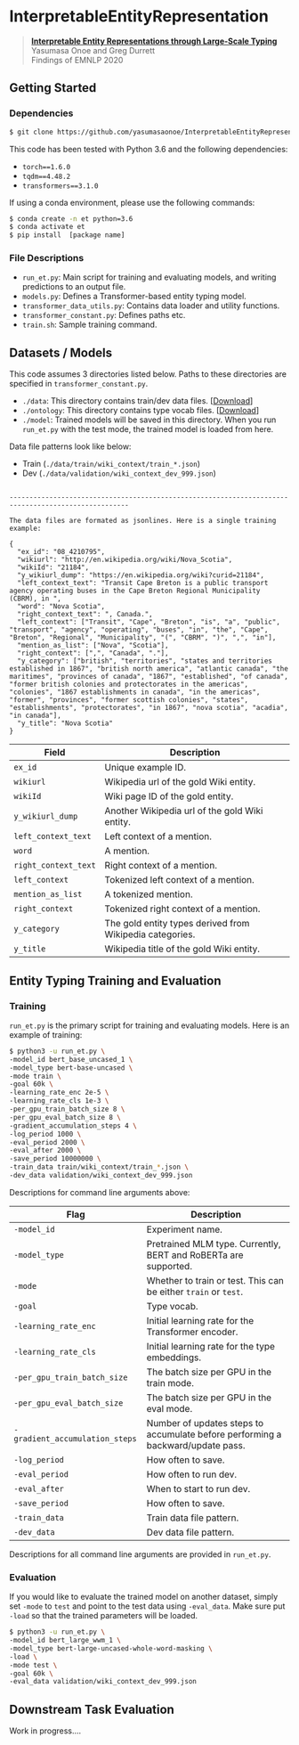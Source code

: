 # InterpretableEntityRepresentation

> [**Interpretable Entity Representations through Large-Scale Typing**](https://www.aclweb.org/anthology/2020.findings-emnlp.54.pdf)<br/>
> Yasumasa Onoe and Greg Durrett<br/>
> Findings of EMNLP 2020

## Getting Started 

### Dependencies

```bash
$ git clone https://github.com/yasumasaonoe/InterpretableEntityRepresentation.git
```

This code has been tested with Python 3.6 and the following dependencies:

- `torch==1.6.0`
- `tqdm==4.48.2`
- `transformers==3.1.0`

If using a conda environment, please use the following commands:

```bash
$ conda create -n et python=3.6
$ conda activate et
$ pip install  [package name]
```

### File Descriptions

- `run_et.py`: Main script for training and evaluating models, and writing predictions to an output file.
- `models.py`: Defines a Transformer-based entity typing model.
- `transformer_data_utils.py`: Contains data loader and utility functions.
- `transformer_constant.py`: Defines paths etc.
- `train.sh`: Sample training command.

## Datasets / Models

This code assumes 3 directories listed below. Paths to these directories are specified in `transformer_constant.py`.
- `./data`: This directory contains train/dev data files. [[Download](https://drive.google.com/file/d/1zcNZ-Ng4yARjwCsIVQZ5AoPdSADBbknO/view?usp=sharing)]
- `./ontology`: This directory contains type vocab files. [[Download](https://drive.google.com/file/d/1KD5Oz62Wel38rFggcuuBs_VuHtMppGmc/view?usp=sharing)]
- `./model`: Trained models will be saved in this directory. When you run `run_et.py` with the test mode, the trained model is loaded from here.

Data file patterns look like below:

- Train (`./data/train/wiki_context/train_*.json`)
- Dev (`./data/validation/wiki_context_dev_999.json`)

```

----------------------------------------------------------------------------------------------------

The data files are formated as jsonlines. Here is a single training example:

{
  "ex_id": "08_4210795",
  "wikiurl": "http://en.wikipedia.org/wiki/Nova_Scotia",
  "wikiId": "21184",
  "y_wikiurl_dump": "https://en.wikipedia.org/wiki?curid=21184",
  "left_context_text": "Transit Cape Breton is a public transport agency operating buses in the Cape Breton Regional Municipality (CBRM), in ",
  "word": "Nova Scotia",
  "right_context_text": ", Canada.",
  "left_context": ["Transit", "Cape", "Breton", "is", "a", "public", "transport", "agency", "operating", "buses", "in", "the", "Cape", "Breton", "Regional", "Municipality", "(", "CBRM", ")", ",", "in"],
  "mention_as_list": ["Nova", "Scotia"],
  "right_context": [",", "Canada", "."],
  "y_category": ["british", "territories", "states and territories established in 1867", "british north america", "atlantic canada", "the maritimes", "provinces of canada", "1867", "established", "of canada", "former british colonies and protectorates in the americas", "colonies", "1867 establishments in canada", "in the americas", "former", "provinces", "former scottish colonies", "states", "establishments", "protectorates", "in 1867", "nova scotia", "acadia", "in canada"], 
  "y_title": "Nova Scotia"
}
```

| Field                     | Description                                                                              |
|---------------------------|------------------------------------------------------------------------------------------|
| `ex_id`                   | Unique example ID.                                                                       |
| `wikiurl`                 | Wikipedia url of the gold Wiki entity.                                                   |
| `wikiId`                  | Wiki page ID of the gold entity.                                                         |
| `y_wikiurl_dump`          | Another Wikipedia url of the gold Wiki entity.                                           |
| `left_context_text`       | Left context of a mention.                                                               |
| `word`                    | A mention.                                                                               |
| `right_context_text`      | Right context of a mention.                                                              |
| `left_context`            | Tokenized left context of a mention.                                                     |
| `mention_as_list`         | A tokenized mention. |                                                                   |
| `right_context`           | Tokenized right context of a mention.                                                    |
| `y_category`              | The gold entity types derived from Wikipedia categories.                                 |
| `y_title`                 | Wikipedia title of the gold Wiki entity.                                                 |


## Entity Typing Training and Evaluation

### Training

`run_et.py` is the primary script for training and evaluating models. Here is an example of training:

```bash
$ python3 -u run_et.py \
-model_id bert_base_uncased_1 \
-model_type bert-base-uncased \
-mode train \
-goal 60k \
-learning_rate_enc 2e-5 \
-learning_rate_cls 1e-3 \
-per_gpu_train_batch_size 8 \
-per_gpu_eval_batch_size 8 \
-gradient_accumulation_steps 4 \
-log_period 1000 \
-eval_period 2000 \
-eval_after 2000 \
-save_period 10000000 \
-train_data train/wiki_context/train_*.json \
-dev_data validation/wiki_context_dev_999.json
```

Descriptions for command line arguments above: 

| Flag                             | Description                                                                       |
|----------------------------------|-----------------------------------------------------------------------------------|
| `-model_id`                      | Experiment name.                                                                  |
| `-model_type`                    | Pretrained MLM type. Currently, BERT and RoBERTa are supported.                   |
| `-mode`                          | Whether to train or test. This can be either `train` or `test`.                   |
| `-goal`                          | Type vocab.                                                                       |
| `-learning_rate_enc`             | Initial learning rate for the Transformer encoder.                                |
| `-learning_rate_cls`             | Initial learning rate for the type embeddings.                                    |
| `-per_gpu_train_batch_size`      | The batch size per GPU in the train mode.                                         |
| `-per_gpu_eval_batch_size`       | The batch size per GPU in the eval mode.                                          |
| `-gradient_accumulation_steps`   | Number of updates steps to accumulate before performing a backward/update pass.   |
| `-log_period`                    | How often to save.                                                                |
| `-eval_period`                   | How often to run dev.                                                             |
| `-eval_after`                    | When to start to run dev.                                                         |
| `-save_period`                   | How often to save.                                                                |
| `-train_data`                    | Train data file pattern.                                                          |
| `-dev_data`                      | Dev data file pattern.                                                            |
  
Descriptions for all command line arguments are provided in `run_et.py`. 

### Evaluation

If you would like to evaluate the trained model on another dataset, simply set `-mode` to `test` and point to the test data using `-eval_data`. Make sure put `-load` so that the trained parameters will be loaded. 

```bash
$ python3 -u run_et.py \
-model_id bert_large_wwm_1 \
-model_type bert-large-uncased-whole-word-masking \
-load \
-mode test \
-goal 60k \
-eval_data validation/wiki_context_dev_999.json
```

## Downstream Task Evaluation

Work in progress....
